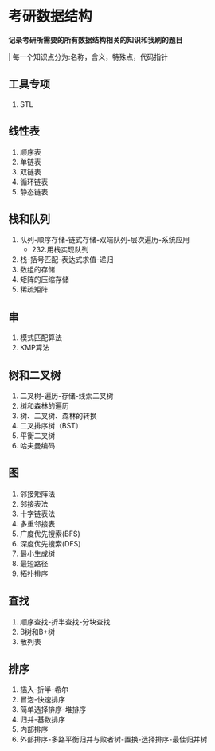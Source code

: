 <!--
 * @Author: MikyMing
 * @Date: 2021-07-22 17:34:34
 * @LastEditors: MikyMing
 * @LastEditTime: 2021-07-25 09:59:36
 * @Description: set
 * @Analysis: set
 * @FilePath: /algorithm/dataStructure/dataStructure_考研数据结构.md
-->
# 考研数据结构

**记录考研所需要的所有数据结构相关的知识和我刷的题目**

| 每一个知识点分为:名称，含义，特殊点，代码指针

## 工具专项
1. STL

## 线性表
1. 顺序表
2. 单链表
3. 双链表
4. 循环链表
5. 静态链表

## 栈和队列
1. 队列-顺序存储-链式存储-双端队列-层次遍历-系统应用
    - 232.用栈实现队列
2. 栈-括号匹配-表达式求值-递归
3. 数组的存储
4. 矩阵的压缩存储
5. 稀疏矩阵

## 串
1. 模式匹配算法
2. KMP算法

## 树和二叉树
1. 二叉树-遍历-存储-线索二叉树
2. 树和森林的遍历
3. 树、二叉树、森林的转换
4. 二叉排序树（BST）
5. 平衡二叉树
6. 哈夫曼编码

## 图
1. 邻接矩阵法
2. 邻接表法
3. 十字链表法
4. 多重邻接表
5. 广度优先搜索(BFS)
6. 深度优先搜索(DFS)
7. 最小生成树
8. 最短路径
9. 拓扑排序

## 查找
1. 顺序查找-折半查找-分块查找
2. B树和B+树
3. 散列表

## 排序
1. 插入-折半-希尔
2. 冒泡-快速排序
3. 简单选择排序-堆排序
4. 归并-基数排序
5. 内部排序
6. 外部排序-多路平衡归并与败者树-置换-选择排序-最佳归并树